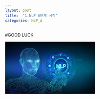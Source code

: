 ```yaml
---
layout: post
title:  "1.NLP A단계 시작"
categories: NLP_A
---
```


#GOOD LUCK



![NLP_photo](../images/2022-01-09-NLP_A/NLP_photo.jpeg)
